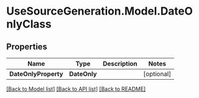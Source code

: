 # UseSourceGeneration.Model.DateOnlyClass

## Properties

Name | Type | Description | Notes
------------ | ------------- | ------------- | -------------
**DateOnlyProperty** | **DateOnly** |  | [optional] 

[[Back to Model list]](../../README.md#documentation-for-models) [[Back to API list]](../../README.md#documentation-for-api-endpoints) [[Back to README]](../../README.md)

